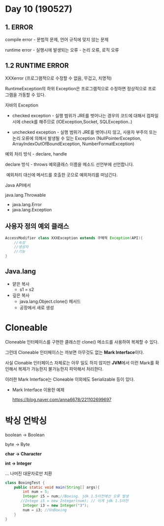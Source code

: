 # Day 10 (190527) 

## 1. ERROR

compile error - 문법적 문제, 언어 규칙에 맞지 않는 문제

runtime error - 실행시에 발생되는 오류 - 논리 오류, 로직 오류



## 1.2 RUNTIME ERROR

XXXerror (프로그램적으로 수정할 수 없음, 무겁고, 치명적)

RuntimeException의 하위 Exception은 프로그램적으로 수정하면 정상적으로 프로그램을 가동할 수 있다.



자바의 Exception 

- checked exception -  실행 범위가 JRE를 벗어나는 경우의 코드에 대해서 컴파일시에 check를 해주므로 (IOException,Socket, SQLException..)

- unchecked exception  - 실행 범위가 JRE를 벗어나지 않고, 사용자 부주의 또는 논리 오류에 의해서 발생될 수 있는 Exception (NullPointerException, ArrayIndexOutOfBoundException, NumberFormatException)

예외 처리 방식 - declare, handle 



declare 방식 - throws 예외클래스 이름을 메소드 선언부에 선언합니다.

​						예외처리 대신에 메서드를 호출한 곳으로 예외처리를 떠넘긴다.

Java API에서 

java.lang.Throwable 

- java.lang.Error
- java.lang.Exception



## 사용자 정의 예외 클래스

```java
AccessModifier class XXXException extends 구체적 Exception(API){
	//속성
    //생성자
    //기능   
}
```



## Java.lang

- 얕은 복사
  - s1 = s2
- 깊은 복사 
  - java.lang.Object.clone()  메서드
  - 공장에서 새로 생성



# Cloneable

Cloneable 인터페이스를 구현한 클래스만 clone() 메소드를 사용하여 복제할 수 있다.

그런데 Cloneable 인터페이스는 까보면 아무것도 없는 **Mark Interface**이다.

사실 Clonable 인터페이스 자체로는 아무 일도 하지 않지만 **JVM**에서 이런 Mark를 확인해서 복제가 가능한지 불가능한지 파악해서 처리한다. 



이러한 Mark Interface는 Cloneable 이외에도 Serializable 등이 있다.



- Mark Interface 이용한 예제

  <https://blog.naver.com/anna6678/221102699697>



# 박싱 언박싱

boolean -> Boolean

byte -> Byte

**char -> Character**

**int -> Integer**

... 나머진 대문자로만 치환

```java
class BoxingTest {
    public static void main(String[] args){
        int num = 5;
        Integer i5 = num;//Boxing. jdk 1.5이전에선 오류 발생
       //Intege i5 = new Integer(num); // 이게 jdk 1.5이전
        Integer i3 = new Integer("3");
        num = i3; //UnBoxing
    }
}
```



